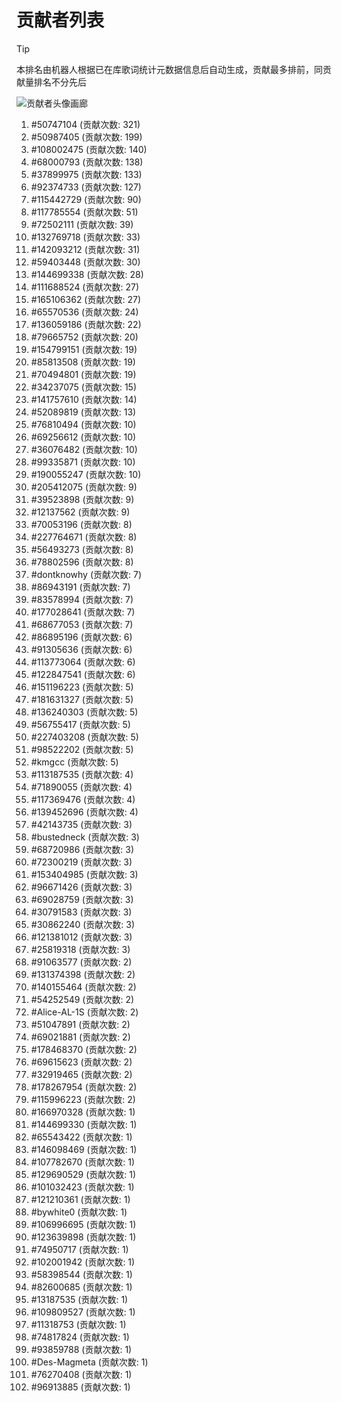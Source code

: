# 贡献者列表

> [!TIP]
> 本排名由机器人根据已在库歌词统计元数据信息后自动生成，贡献最多排前，同贡献量排名不分先后

![贡献者头像画廊](./CONTRIBUTORS.svg)

1. #50747104 (贡献次数: 321)
2. #50987405 (贡献次数: 199)
3. #108002475 (贡献次数: 140)
4. #68000793 (贡献次数: 138)
5. #37899975 (贡献次数: 133)
6. #92374733 (贡献次数: 127)
7. #115442729 (贡献次数: 90)
8. #117785554 (贡献次数: 51)
9. #72502111 (贡献次数: 39)
10. #132769718 (贡献次数: 33)
11. #142093212 (贡献次数: 31)
12. #59403448 (贡献次数: 30)
13. #144699338 (贡献次数: 28)
14. #111688524 (贡献次数: 27)
15. #165106362 (贡献次数: 27)
16. #65570536 (贡献次数: 24)
17. #136059186 (贡献次数: 22)
18. #79665752 (贡献次数: 20)
19. #154799151 (贡献次数: 19)
20. #85813508 (贡献次数: 19)
21. #70494801 (贡献次数: 19)
22. #34237075 (贡献次数: 15)
23. #141757610 (贡献次数: 14)
24. #52089819 (贡献次数: 13)
25. #76810494 (贡献次数: 10)
26. #69256612 (贡献次数: 10)
27. #36076482 (贡献次数: 10)
28. #99335871 (贡献次数: 10)
29. #190055247 (贡献次数: 10)
30. #205412075 (贡献次数: 9)
31. #39523898 (贡献次数: 9)
32. #12137562 (贡献次数: 9)
33. #70053196 (贡献次数: 8)
34. #227764671 (贡献次数: 8)
35. #56493273 (贡献次数: 8)
36. #78802596 (贡献次数: 8)
37. #dontknowhy (贡献次数: 7)
38. #86943191 (贡献次数: 7)
39. #83578994 (贡献次数: 7)
40. #177028641 (贡献次数: 7)
41. #68677053 (贡献次数: 7)
42. #86895196 (贡献次数: 6)
43. #91305636 (贡献次数: 6)
44. #113773064 (贡献次数: 6)
45. #122847541 (贡献次数: 6)
46. #151196223 (贡献次数: 5)
47. #181631327 (贡献次数: 5)
48. #136240303 (贡献次数: 5)
49. #56755417 (贡献次数: 5)
50. #227403208 (贡献次数: 5)
51. #98522202 (贡献次数: 5)
52. #kmgcc (贡献次数: 5)
53. #113187535 (贡献次数: 4)
54. #71890055 (贡献次数: 4)
55. #117369476 (贡献次数: 4)
56. #139452696 (贡献次数: 4)
57. #42143735 (贡献次数: 3)
58. #bustedneck (贡献次数: 3)
59. #68720986 (贡献次数: 3)
60. #72300219 (贡献次数: 3)
61. #153404985 (贡献次数: 3)
62. #96671426 (贡献次数: 3)
63. #69028759 (贡献次数: 3)
64. #30791583 (贡献次数: 3)
65. #30862240 (贡献次数: 3)
66. #121381012 (贡献次数: 3)
67. #25819318 (贡献次数: 3)
68. #91063577 (贡献次数: 2)
69. #131374398 (贡献次数: 2)
70. #140155464 (贡献次数: 2)
71. #54252549 (贡献次数: 2)
72. #Alice-AL-1S (贡献次数: 2)
73. #51047891 (贡献次数: 2)
74. #69021881 (贡献次数: 2)
75. #178468370 (贡献次数: 2)
76. #69615623 (贡献次数: 2)
77. #32919465 (贡献次数: 2)
78. #178267954 (贡献次数: 2)
79. #115996223 (贡献次数: 2)
80. #166970328 (贡献次数: 1)
81. #144699330 (贡献次数: 1)
82. #65543422 (贡献次数: 1)
83. #146098469 (贡献次数: 1)
84. #107782670 (贡献次数: 1)
85. #129690529 (贡献次数: 1)
86. #101032423 (贡献次数: 1)
87. #121210361 (贡献次数: 1)
88. #bywhite0 (贡献次数: 1)
89. #106996695 (贡献次数: 1)
90. #123639898 (贡献次数: 1)
91. #74950717 (贡献次数: 1)
92. #102001942 (贡献次数: 1)
93. #58398544 (贡献次数: 1)
94. #82600685 (贡献次数: 1)
95. #13187535 (贡献次数: 1)
96. #109809527 (贡献次数: 1)
97. #11318753 (贡献次数: 1)
98. #74817824 (贡献次数: 1)
99. #93859788 (贡献次数: 1)
100. #Des-Magmeta (贡献次数: 1)
101. #76270408 (贡献次数: 1)
102. #96913885 (贡献次数: 1)
